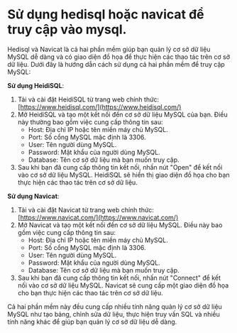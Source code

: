 # Sử dụng hedisql hoặc navicat để truy cập vào mysql.

Hedisql và Navicat là cả hai phần mềm giúp bạn quản lý cơ sở dữ liệu MySQL dễ dàng và có giao diện đồ họa để thực hiện các thao tác trên cơ sở dữ liệu. Dưới đây là hướng dẫn cách sử dụng cả hai phần mềm để truy cập MySQL:

**Sử dụng HeidiSQL**:

1. Tải và cài đặt HeidiSQL từ trang web chính thức: [https://www.heidisql.com/](https://www.heidisql.com/)
2. Mở HeidiSQL và tạo một kết nối đến cơ sở dữ liệu MySQL của bạn. Điều này thường bao gồm việc cung cấp thông tin sau:
    - Host: Địa chỉ IP hoặc tên miền máy chủ MySQL.
    - Port: Số cổng MySQL mặc định là 3306.
    - User: Tên người dùng MySQL.
    - Password: Mật khẩu của người dùng MySQL.
    - Database: Tên cơ sở dữ liệu mà bạn muốn truy cập.
3. Sau khi bạn đã cung cấp thông tin kết nối, nhấn nút "Open" để kết nối vào cơ sở dữ liệu MySQL. HeidiSQL sẽ hiển thị giao diện đồ họa cho bạn thực hiện các thao tác trên cơ sở dữ liệu.

**Sử dụng Navicat**:

1. Tải và cài đặt Navicat từ trang web chính thức: [https://www.navicat.com/](https://www.navicat.com/)
2. Mở Navicat và tạo một kết nối đến cơ sở dữ liệu MySQL. Điều này bao gồm việc cung cấp thông tin sau:
    - Host: Địa chỉ IP hoặc tên miền máy chủ MySQL.
    - Port: Số cổng MySQL mặc định là 3306.
    - User: Tên người dùng MySQL.
    - Password: Mật khẩu của người dùng MySQL.
    - Database: Tên cơ sở dữ liệu mà bạn muốn truy cập.
3. Sau khi bạn đã cung cấp thông tin kết nối, nhấn nút "Connect" để kết nối vào cơ sở dữ liệu MySQL. Navicat sẽ cung cấp một giao diện đồ họa cho bạn thực hiện các thao tác trên cơ sở dữ liệu.

Cả hai phần mềm này đều cung cấp nhiều tính năng quản lý cơ sở dữ liệu MySQL như tạo bảng, chỉnh sửa dữ liệu, thực hiện truy vấn SQL và nhiều tính năng khác để giúp bạn quản lý cơ sở dữ liệu dễ dàng.